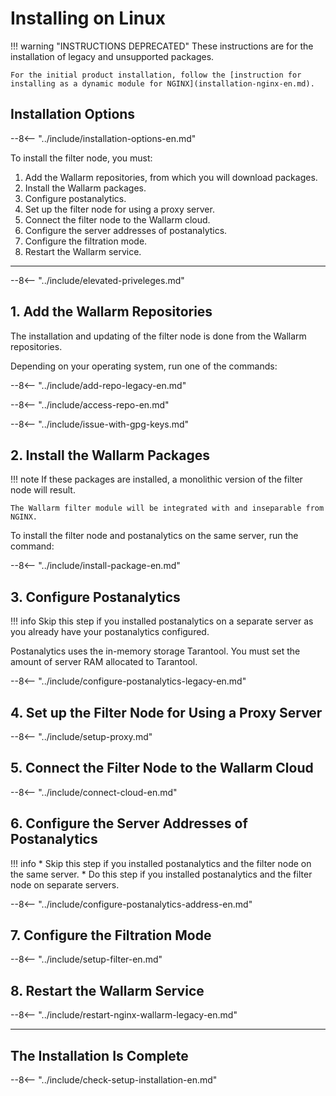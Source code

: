 # Installing on Linux

!!! warning "INSTRUCTIONS DEPRECATED"
    These instructions are for the installation of legacy and unsupported packages.
    
    For the initial product installation, follow the [instruction for installing as a dynamic module for NGINX](installation-nginx-en.md).

## Installation Options

--8<-- "../include/installation-options-en.md"

To install the filter node, you must:

1. Add the Wallarm repositories, from which you will download packages.
2. Install the Wallarm packages.
3. Configure postanalytics.
4. Set up the filter node for using a proxy server.
5. Connect the filter node to the Wallarm cloud.
6. Configure the server addresses of postanalytics.
7. Configure the filtration mode.
8. Restart the Wallarm service.

----------

--8<-- "../include/elevated-priveleges.md"

## 1. Add the Wallarm Repositories

The installation and updating of the filter node is done from the Wallarm
repositories.

Depending on your operating system, run one of the commands:

--8<-- "../include/add-repo-legacy-en.md"

--8<-- "../include/access-repo-en.md"

--8<-- "../include/issue-with-gpg-keys.md"

## 2. Install the Wallarm Packages

!!! note
    If these packages are installed, a monolithic version of the filter node will result.
    
    The Wallarm filter module will be integrated with and inseparable from NGINX.

To install the filter node and postanalytics on the same server, run the command:

--8<-- "../include/install-package-en.md"

## 3. Configure Postanalytics

!!! info
    Skip this step if you installed postanalytics on a separate server as you already have your postanalytics configured.

Postanalytics uses the in-memory storage Tarantool. You must set the amount of server RAM allocated to Tarantool.

--8<-- "../include/configure-postanalytics-legacy-en.md"

## 4. Set up the Filter Node for Using a Proxy Server

--8<-- "../include/setup-proxy.md"

## 5. Connect the Filter Node to the Wallarm Cloud

--8<-- "../include/connect-cloud-en.md"

## 6. Configure the Server Addresses of Postanalytics

!!! info
    * Skip this step if you installed postanalytics and the filter node on the same server.
    * Do this step if you installed postanalytics and the filter node on separate servers.

--8<-- "../include/configure-postanalytics-address-en.md"

## 7. Configure the Filtration Mode

--8<-- "../include/setup-filter-en.md"

## 8. Restart the Wallarm Service

--8<-- "../include/restart-nginx-wallarm-legacy-en.md"
 
----------

## The Installation Is Complete

--8<-- "../include/check-setup-installation-en.md"
